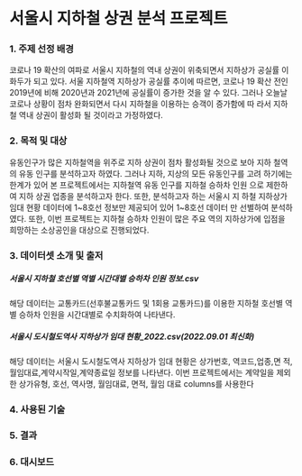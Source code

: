 #  서울시 지하철 상권 분석 프로젝트

### 1. 주제 선정 배경

코로나 19 확산의 여파로 서울시 지하철의 역내 상권이 위축되면서 지하상가 공실률
이 화두가 되고 있다. 서울 지하철역 지하상가 공실률 추이에 따르면, 코로나 19 확산
전인 2019년에 비해 2020년과 2021년에 공실률이 증가한 것을 알 수 있다. 그러나
오늘날 코로나 상황이 점차 완화되면서 다시 지하철을 이용하는 승객이 증가함에 따
라서 지하철 역내 상권이 활성화 될 것이라고 가정하였다.

### 2. 목적 및 대상

유동인구가 많은 지하철역을 위주로 지하 상권이 점차 활성화될 것으로 보아 지하
철역의 유동 인구를 분석하고자 하였다. 그러나 지하, 지상의 모든 유동인구를 고려
하기에는 한계가 있어 본 프로젝트에서는 지하철역 유동 인구를 지하철 승하차 인원
으로 제한하여 지하 상권 업종을 분석하고자 한다. 또한, 분석하고자 하는 서울시 지
하철 지하상가 임대 현황 데이터에 1~8호선 정보만 제공되어 있어 1~8호선 데이터
만 선별하여 분석하였다. 또한, 이번 프로젝트는 지하철 승하차 인원이 많은 주요 역의
지하상가에 입점을 희망하는 소상공인을 대상으로 진행되었다.

### 3. 데이터셋 소개 및 출저

##### 서울시 지하철 호선별 역별 시간대별 승하차 인원 정보.csv
해당 데이터는 교통카드(선후불교통카드 및 1회용 교통카드)를 이용한 지하철 호선별
역별 승하차 인원을 시간대별로 수치화하여 나타낸다.

##### 서울시 도시철도역사 지하상가 임대 현황_2022.csv(2022.09.01 최신화)
해당 데이터는 서울시 도시철도역사 지하상가 임대 현황은 상가번호, 역코드,업종,면
적,월임대료,계약시작일,계약종료일 정보를 나타낸다.
이번 프로젝트에서는 계약일을 제외한 상가유형, 호선, 역사명, 월임대료, 면적, 월임
대료 columns를 사용한다




### 4. 사용된 기술




### 5. 결과




### 6. 대시보드


